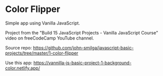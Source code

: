 # Color Flipper
Simple app using Vanilla JavaScript.

Project from the "Build 15 JavaScript Projects - Vanilla JavaScript Course" video on freeCodeCamp YouTube channel.

Source repo: https://github.com/john-smilga/javascript-basic-projects/tree/master/1-color-flipper

Use this app: https://vannilla-js-basic-project-1-background-color.netlify.app/
